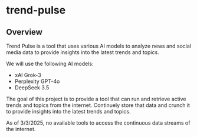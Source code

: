 # trend-pulse

## Overview

Trend Pulse is a tool that uses various AI models to analyze news and social media data to provide insights into the latest trends and topics.

We will use the following AI models:

- xAI        Grok-3
- Perplexity GPT-4o
- DeepSeek   3.5

The goal of this project is to provide a tool that can run and retrieve active trends and topics from the internet. Continuely store that data and crunch it to provide insights into the latest trends and topics.

As of 3/3/2025, no available tools to access the continuous data streams of the internet.